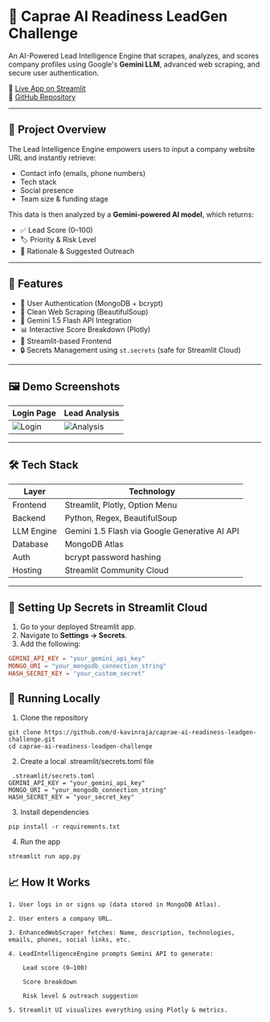 # 🧠 Caprae AI Readiness LeadGen Challenge

An AI-Powered Lead Intelligence Engine that scrapes, analyzes, and scores company profiles using Google's **Gemini LLM**, advanced web scraping, and secure user authentication.

🔗 [Live App on Streamlit](https://caprae-ai-readiness-leadgen-challenge.streamlit.app/)  
📁 [GitHub Repository](https://github.com/d-kavinraja/caprae-ai-readiness-leadgen-challenge)

---

## 📌 Project Overview

The Lead Intelligence Engine empowers users to input a company website URL and instantly retrieve:

- Contact info (emails, phone numbers)
- Tech stack
- Social presence
- Team size & funding stage

This data is then analyzed by a **Gemini-powered AI model**, which returns:

- ✅ Lead Score (0–100)
- 🏷️ Priority & Risk Level
- 🧠 Rationale & Suggested Outreach

---

## 🔧 Features

- 🔐 User Authentication (MongoDB + bcrypt)
- 🧽 Clean Web Scraping (BeautifulSoup)
- 🧠 Gemini 1.5 Flash API Integration
- 📊 Interactive Score Breakdown (Plotly)
- 🚀 Streamlit-based Frontend
- 🔒 Secrets Management using `st.secrets` (safe for Streamlit Cloud)

---

## 🖼️ Demo Screenshots

| Login Page | Lead Analysis |
|------------|----------------|
| ![Login](https://github.com/user-attachments/assets/d0307e26-dda9-4fe2-a15a-52724f401bd2)| ![Analysis](https://github.com/user-attachments/assets/39d7d582-4ae0-426c-9974-90c22b8fb081)

---

## 🛠️ Tech Stack

| Layer         | Technology                             |
|--------------|-----------------------------------------|
| Frontend     | Streamlit, Plotly, Option Menu          |
| Backend      | Python, Regex, BeautifulSoup            |
| LLM Engine   | Gemini 1.5 Flash via Google Generative AI API |
| Database     | MongoDB Atlas                           |
| Auth         | bcrypt password hashing                 |
| Hosting      | Streamlit Community Cloud               |

---

## 🔐 Setting Up Secrets in Streamlit Cloud

1. Go to your deployed Streamlit app.
2. Navigate to **Settings → Secrets**.
3. Add the following:

```toml
GEMINI_API_KEY = "your_gemini_api_key"
MONGO_URI = "your_mongodb_connection_string"
HASH_SECRET_KEY = "your_custom_secret"
```
## 🚀 Running Locally
1. Clone the repository
```
git clone https://github.com/d-kavinraja/caprae-ai-readiness-leadgen-challenge.git
cd caprae-ai-readiness-leadgen-challenge
```

2. Create a local .streamlit/secrets.toml file
```
 .streamlit/secrets.toml
GEMINI_API_KEY = "your_gemini_api_key"
MONGO_URI = "your_mongodb_connection_string"
HASH_SECRET_KEY = "your_secret_key"
```

3. Install dependencies
```
pip install -r requirements.txt
```
4. Run the app
```
streamlit run app.py
```
## 📈 How It Works

    1. User logs in or signs up (data stored in MongoDB Atlas).

    2. User enters a company URL.

    3. EnhancedWebScraper fetches: Name, description, technologies, emails, phones, social links, etc.

    4. LeadIntelligenceEngine prompts Gemini API to generate:

        Lead score (0–100)

        Score breakdown

        Risk level & outreach suggestion

    5. Streamlit UI visualizes everything using Plotly & metrics.


